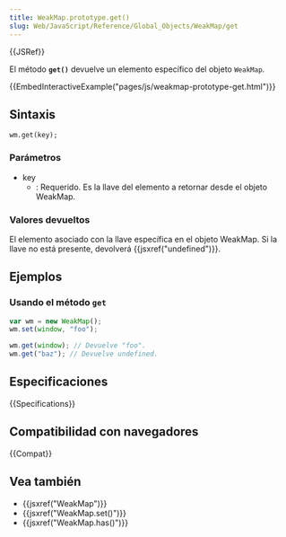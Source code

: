 ```yaml
---
title: WeakMap.prototype.get()
slug: Web/JavaScript/Reference/Global_Objects/WeakMap/get
---
```


{{JSRef}}

El método **`get()`** devuelve un elemento específico del objeto `WeakMap`.

{{EmbedInteractiveExample("pages/js/weakmap-prototype-get.html")}}

## Sintaxis

```
wm.get(key);
```

### Parámetros

- key
  - : Requerido. Es la llave del elemento a retornar desde el objeto WeakMap.

### Valores devueltos

El elemento asociado con la llave específica en el objeto WeakMap. Si la llave no está presente, devolverá {{jsxref("undefined")}}.

## Ejemplos

### Usando el método `get`

```js
var wm = new WeakMap();
wm.set(window, "foo");

wm.get(window); // Devuelve "foo".
wm.get("baz"); // Devuelve undefined.
```

## Especificaciones

{{Specifications}}

## Compatibilidad con navegadores

{{Compat}}

## Vea también

- {{jsxref("WeakMap")}}
- {{jsxref("WeakMap.set()")}}
- {{jsxref("WeakMap.has()")}}
